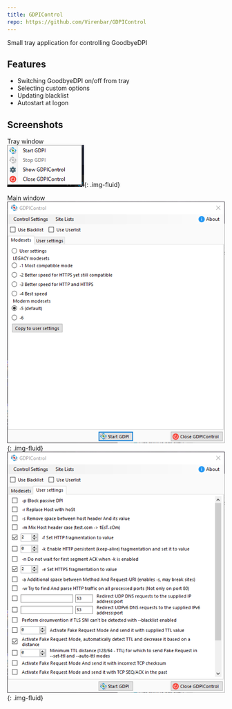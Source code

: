 ```yaml
---
title: GDPIControl
repo: https://github.com/Virenbar/GDPIControl
---
```

Small tray application for controlling GoodbyeDPI

## Features

- Switching GoodbyeDPI on/off from tray
- Selecting custom options
- Updating blacklist
- Autostart at logon

## Screenshots

Tray window  
![tray](/assets/images/gdpicontrol/tray.png){: .img-fluid}

Main window  
![modesets](/assets/images/gdpicontrol/modesets.png){: .img-fluid}
![custom](/assets/images/gdpicontrol/custom.png){: .img-fluid}
